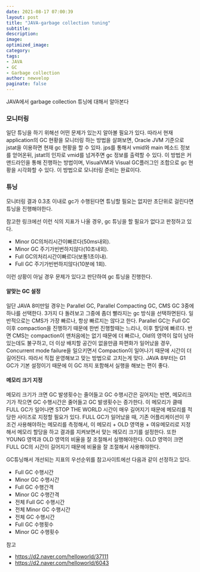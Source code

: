 ```yaml
---
date: 2021-08-17 07:00:39
layout: post
title: "JAVA-garbage collection tuning"
subtitle:
description:
image:
optimized_image:
category:
tags:
- JAVA
- GC
- Garbage collection
author: newvelop
paginate: false
---
```

JAVA에서 garbage collection 튜닝에 대해서 알아본다

### 모니터링
일단 튜닝을 하기 위해선 어떤 문제가 있는지 알아볼 필요가 있다. 따라서 현재 application의 GC 현황을 모니터링 하는 방법을 살펴보면, Oracle JVM 기준으로 jstat을 이용하면 현재 gc 현황을 할 수 있따. jps를 통해서 vmid와 main 메소드 정보를 얻어온뒤, jstat의 인자로 vmid를 넘겨주면 gc 정보를 출력할 수 있다. 이 방법은 커맨드라인을 통해 진행하는 방법이며, VisualVM과 Visual GC플러그인 조합으로 gc 현황을 시각화할 수 있다. 이 방법으로 모니터링 준비는 완료이다.

### 튜닝
모니터링 결과 0.3초 이내로 gc가 수행된다면 튜닝할 필요는 없지만 초단위로 걸린다면 튜닝을 진행해야한다.

참고한 링크에선 이런 식의 지표가 나올 경우, gc 튜닝을 할 필요가 없다고 판정하고 있다.

- Minor GC의처리시간이빠르다(50ms내외).
- Minor GC 주기가빈번하지않다(10초내외).
- Full GC의처리시간이빠르다(보통1초이내).
- Full GC 주기가빈번하지않다(10분에 1회).

이런 상황이 아닐 경우 문제가 있다고 판단하여 gc 튜닝을 진행한다.

#### 알맞는 GC 설정
일단 JAVA 8미만일 경우는 Parallel GC, Parallel Compacting GC, CMS GC 3중에 하나를 선택한다. 3가지 다 돌려보고 그중에 좀더 빨라지는 gc 방식을 선택하면된다. 일반적으로는 CMS가 가장 빠르나, 항상 빠르지는 않다고 한다. Parallel GC는 Full GC 이후 compaction을 진행하기 때문에 한번 진행할때는 느리나, 이후 할당에 빠르다. 반면 CMS는 compaction이 맨처음에는 없기 때문에 더 빠르나, Old의 영역이 많이 남아있는데도 불구하고, 더 이상 배치할 공간이 없을만큼 파편화가 일어났을 경우, Concurrent mode failure을 일으키면서 Compaction이 일어나기 때문에 시간이 더길어진다. 따라서 직접 운영해보고 맞는 방법으로 고치는게 맞다. JAVA 8부터는 G1 GC가 기본 설정이기 때문에 이 GC 까지 포함해서 실행을 해보는 편이 좋다.

#### 메모리 크기 지정
메모리 크기가 크면 GC 발생횟수는 줄어들고 GC 수행시간은 길어지는 반면, 메모리크기가 작으면 GC 수행시간은 줄어들고
GC 발생횟수는 증가한다. 이 메모리가 클때 FULL GC가 일어나면 STOP THE WORLD 시간이 매우 길어지기 때문에 메모리를 적당한 사이즈로 지정할 필요가 있다. FULL GC가 일어났을 때, 기존 어플리케이션이 무조건 사용해야하는 메모리를 측정해서, 이 메모리 + OLD 영역용 + 여유메모리로 지정해서 메모리 할당을 하고 결과를 지켜보면서 맞는 메모리 크기를 설정한다. 또한 YOUNG 영역과 OLD 영역의 비율을 잘 조절해서 실행해야한다. OLD 영역이 크면 FULL GC의 시간이 길어지기 때문에 비율을 잘 조절해서 사용해야한다.

GC튜닝해서 개선되는 지표의 우선순위를 참고사이트에선 다음과 같이 선정하고 있다.
- Full GC 수행시간
- Minor GC 수행시간
- Full GC 수행간격
- Minor GC 수행간격
- 전체 Full GC 수행시간
- 전체 Minor GC 수행시간
- 전체 GC 수행시간
- Full GC 수행횟수
- Minor GC 수행횟수

참고
- https://d2.naver.com/helloworld/37111
- https://d2.naver.com/helloworld/6043